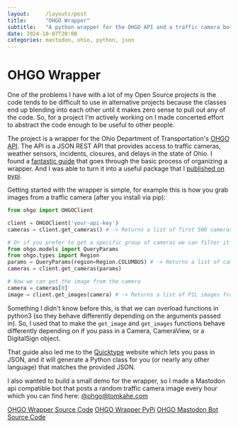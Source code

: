 ```yaml
---
layout:     /layouts/post
title:      "OHGO Wrapper"
subtitle:   "A python wrapper for the OHGO API and a traffic camera bot"
date: 2024-10-07T20:00
categories: mastodon, ohio, python, json
---
```


# OHGO Wrapper

One of the problems I have with a lot of my Open Source projects is the code tends to be difficult to use in alternative projects
because the classes end up blending into each other until it makes zero sense to pull out any of the code. So, for a project I'm actively working on
I made concerted effort to abstract the code enough to be useful to other people. 

The project is a wrapper for the Ohio Department of Transportation's [OHGO API](https://dev.api.ohgo.com/). The API is a JSON REST API that provides access to traffic cameras, weather sensors, incidents, closures, and delays in the state of Ohio. I found a [fantastic guide](https://www.pretzellogix.net/2021/12/08/how-to-write-a-python3-sdk-library-module-for-a-json-rest-api/)
that goes through the basic process of organizing a wrapper. And I was able to turn it into a useful package that I [published on pypi](https://pypi.org/project/ohgo/).

Getting started with the wrapper is simple, for example this is how you grab images from a traffic camera (after you install via pip):
```python
from ohgo import OHGOClient

client = OHGOClient('your-api-key')
cameras = client.get_cameras() # -> Returns a list of first 500 cameras in Ohio, pass in a QueryParams object with page_all=True to get all cameras

# Or if you prefer to get a specific group of cameras we can filter it further
from ohgo.models import QueryParams
from ohgo.types import Region
params = QueryParams(region=Region.COLUMBUS) # -> Returns a list of cameras in Columbus
cameras = client.get_cameras(params)

# Now we can get the image from the camera
camera = cameras[0]
image = client.get_images(camera) # -> Returns a list of PIL images from the camera
```

Something I didn't know before this, is that we can overload functions in python3 (so they behave differently depending on the arguments passed in).
So, I used that to make the `get_image` and `get_images` functions behave differently depending on if you pass in a Camera, CameraView, or a DigitalSign object.

That guide also led me to the [Quicktype](https://quicktype.io/) website which lets you pass in JSON, and it will generate a Python class for you (or nearly any other language) that matches the provided JSON.

I also wanted to build a small demo for the wrapper, so I made a Mastodon api compatible bot that posts a random traffic camera image every hour which you can find here: [@ohgo@tomkahe.com](https://tomkahe.com/@ohgo)

[OHGO Wrapper Source Code](https://github.com/TomCasavant/ohgo-wrapper/)
[OHGO Wrapper PyPi](https://pypi.org/project/ohgo/)
[OHGO Mastodon Bot Source Code](https://github.com/TomCasavant/ohgo-mastodon-example/)


